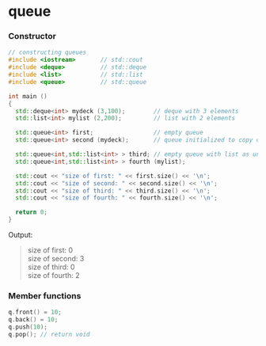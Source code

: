 # queue

### Constructor
``` C++
// constructing queues
#include <iostream>       // std::cout
#include <deque>          // std::deque
#include <list>           // std::list
#include <queue>          // std::queue

int main ()
{
  std::deque<int> mydeck (3,100);        // deque with 3 elements
  std::list<int> mylist (2,200);         // list with 2 elements

  std::queue<int> first;                 // empty queue
  std::queue<int> second (mydeck);       // queue initialized to copy of deque

  std::queue<int,std::list<int> > third; // empty queue with list as underlying container
  std::queue<int,std::list<int> > fourth (mylist);

  std::cout << "size of first: " << first.size() << '\n';
  std::cout << "size of second: " << second.size() << '\n';
  std::cout << "size of third: " << third.size() << '\n';
  std::cout << "size of fourth: " << fourth.size() << '\n';

  return 0;
}
```
Output:
> size of first: 0 <br>
> size of second: 3 <br>
> size of third: 0 <br>
> size of fourth: 2 <br>

### Member functions
``` C++
q.front() = 10;
q.back() = 10;
q.push(10);
q.pop(); // return void
```
